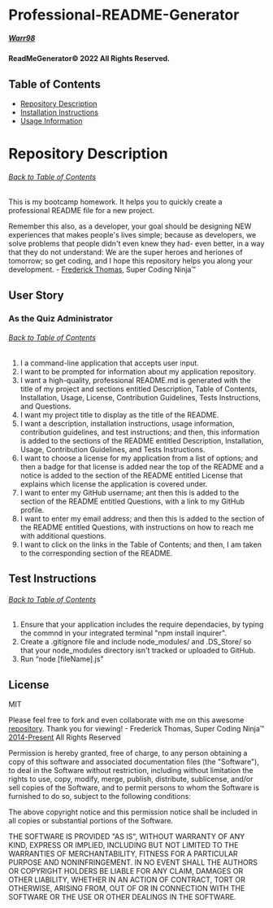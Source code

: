 # Professional-README-Generator
  ##### [Warr98](https://github.com/Warr98)
  #### ReadMeGenerator© 2022 All Rights Reserved.
  
  ## Table of Contents
  * [Repository Description](#Repository-Description)
  * [Installation Instructions](#Install)
  * [Usage Information](#Usage)
  
  # Repository Description
  ###### [Back to Table of Contents](#Table-of-Contents)
  This is my bootcamp homework. It helps you to quickly create a professional README file for a new project.
  
  Remember this also, as a developer, your goal should be designing NEW experiences that makes people's lives simple; because as developers, we solve problems that people didn't even knew they had- even better, in a way that they do not understand: We are the super heroes and heriones of tomorrow; so get coding, and I hope this repository helps you along your development. - [Frederick Thomas](https://www.linkedin.com/in/discoverfrederickthomas/), Super Coding Ninja™
  
  ## User Story
  ### As the Quiz Administrator
  ###### [Back to Table of Contents](#Table-of-Contents)
  1.   I a command-line application that accepts user input.
  2.   I want to be prompted for information about my application repository.
  3.   I want a high-quality, professional README.md is generated with the title of my project and sections entitled Description, Table of Contents, Installation, Usage, License, Contribution Guidelines, Tests Instructions, and Questions.
  4.   I want my project title to display as the title of the README.
  5.   I want a description, installation instructions, usage information, contribution guidelines, and test instructions; and then, this information is added to the sections of the README entitled Description, Installation, Usage, Contribution Guidelines, and Tests Instructions.
  6.   I want to choose a license for my application from a list of options; and then a badge for that license is added near the top of the README and a notice is added to the section of the README entitled License that explains which license the application is covered under.  
  7.   I want to enter my GitHub username; ant then this is added to the section of the README entitled Questions, with a link to my GitHub profile.
  8.   I want to enter my email address; and then this is added to the section of the README entitled Questions, with instructions on how to reach me with additional questions.
  9.   I want to click on the links in the Table of Contents; and then, I am taken to the corresponding section of the README.
  
  
  
  ## Test Instructions
  ###### [Back to Table of Contents](#Table-of-Contents)
  1.  Ensure that your application includes the require dependacies, by typing the commnd in your integrated terminal "npm install inquirer".
  2.  Create a .gitignore file and include node_modules/ and .DS_Store/ so that your node_modules directory isn't tracked or uploaded to GitHub.
  3.  Run “node [fileName].js”
  
  
  
  ## License
  MIT
  
  Please feel free to fork and even collaborate with me on this awesome [repository](https://github.com/supercodingninja/CodeQuiz ).  Thank you for viewing! - Frederick Thomas, Super Coding Ninja™ [2014-Present](https://supercodingninja.github.io/) All Rights Reserved
  
  Permission is hereby granted, free of charge, to any person obtaining a copy of this software and associated documentation files (the "Software"), to deal in the Software without restriction, including without limitation the rights to use, copy, modify, merge, publish, distribute, sublicense, and/or sell copies of the Software, and to permit persons to whom the Software is furnished to do so, subject to the following conditions:
  
  The above copyright notice and this permission notice shall be included in all copies or substantial portions of the Software.
  
  THE SOFTWARE IS PROVIDED "AS IS", WITHOUT WARRANTY OF ANY KIND, EXPRESS OR IMPLIED, INCLUDING BUT NOT LIMITED TO THE WARRANTIES OF MERCHANTABILITY, FITNESS FOR A PARTICULAR PURPOSE AND NONINFRINGEMENT. IN NO EVENT SHALL THE AUTHORS OR COPYRIGHT HOLDERS BE LIABLE FOR ANY CLAIM, DAMAGES OR OTHER LIABILITY, WHETHER IN AN ACTION OF CONTRACT, TORT OR OTHERWISE, ARISING FROM, OUT OF OR IN CONNECTION WITH THE SOFTWARE OR THE USE OR OTHER DEALINGS IN THE SOFTWARE.
